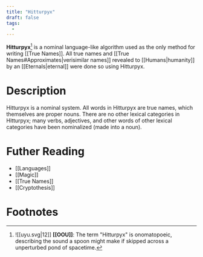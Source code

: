 ```yaml
---
title: "Hitturpyx"
draft: false
tags:
  - 
---
```


**Hitturpyx**[^htpx] is a nominal language-like algorithm used as the only method for writing [[True Names]]. All true names and [[True Names#Approximates|verisimilar names]] revealed to [[Humans|humanity]] by an [[Eternals|eternal]] were done so using Hitturpyx.

# Description
Hitturpyx is a nominal system. All words in Hitturpyx are true names, which themselves are proper nouns. There are no other lexical categories in Hitturpyx; many verbs, adjectives, and other words of other lexical categories have been nominalized (made into a noun).

# Futher Reading
- [[Languages]]
-  [[Magic]]
- [[True Names]]
- [[Cryptothesis]]

# Footnotes
[^htpx]: ![[uyu.svg|12]] **[[OOU]]**: The term "Hitturpyx" is onomatopoeic, describing the sound a spoon might make if skipped across a unperturbed pond of spacetime.